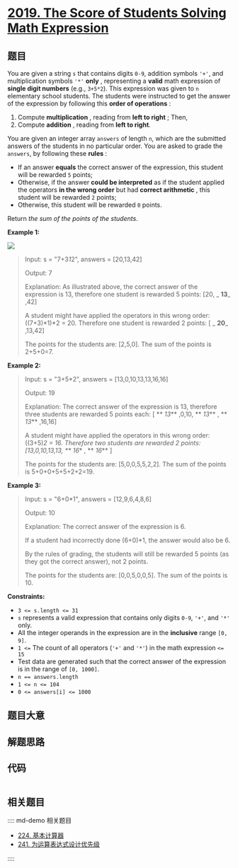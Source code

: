 # [2019. The Score of Students Solving Math Expression](https://leetcode.com/problems/the-score-of-students-solving-math-expression)

## 题目

You are given a string `s` that contains digits `0-9`, addition symbols `'+'`,
and multiplication symbols `'*'` **only** , representing a **valid** math
expression of **single digit numbers** (e.g., `3+5*2`). This expression was
given to `n` elementary school students. The students were instructed to get
the answer of the expression by following this **order of operations** :

  1. Compute **multiplication** , reading from **left to right** ; Then,
  2. Compute **addition** , reading from **left to right**.

You are given an integer array `answers` of length `n`, which are the
submitted answers of the students in no particular order. You are asked to
grade the `answers`, by following these **rules** :

  * If an answer **equals** the correct answer of the expression, this student will be rewarded `5` points;
  * Otherwise, if the answer **could be interpreted** as if the student applied the operators **in the wrong order** but had **correct arithmetic** , this student will be rewarded `2` points;
  * Otherwise, this student will be rewarded `0` points.

Return _the sum of the points of the students_.



**Example 1:**

![](https://assets.leetcode.com/uploads/2021/09/17/student_solving_math.png)

> Input: s = "7+3*1*2", answers = [20,13,42]
> 
> Output: 7
> 
> Explanation: As illustrated above, the correct answer of the expression is 13, therefore one student is rewarded 5 points: [20, _ **13**_ ,42]
> 
> A student might have applied the operators in this wrong order: ((7+3)*1)*2 = 20. Therefore one student is rewarded 2 points: [ _ **20**_ ,13,42]
> 
> The points for the students are: [2,5,0]. The sum of the points is 2+5+0=7.

**Example 2:**

> Input: s = "3+5*2", answers = [13,0,10,13,13,16,16]
> 
> Output: 19
> 
> Explanation: The correct answer of the expression is 13, therefore three students are rewarded 5 points each: [ ** _13_** ,0,10, ** _13_** , ** _13_** ,16,16]
> 
> A student might have applied the operators in this wrong order: ((3+5)*2 = 16. Therefore two students are rewarded 2 points: [13,0,10,13,13, ** _16_** , ** _16_** ]
> 
> The points for the students are: [5,0,0,5,5,2,2]. The sum of the points is 5+0+0+5+5+2+2=19.

**Example 3:**

> Input: s = "6+0*1", answers = [12,9,6,4,8,6]
> 
> Output: 10
> 
> Explanation: The correct answer of the expression is 6.
> 
> If a student had incorrectly done (6+0)*1, the answer would also be 6.
> 
> By the rules of grading, the students will still be rewarded 5 points (as they got the correct answer), not 2 points.
> 
> The points for the students are: [0,0,5,0,0,5]. The sum of the points is 10.

**Constraints:**

  * `3 <= s.length <= 31`
  * `s` represents a valid expression that contains only digits `0-9`, `'+'`, and `'*'` only.
  * All the integer operands in the expression are in the **inclusive** range `[0, 9]`.
  * `1 <=` The count of all operators (`'+'` and `'*'`) in the math expression `<= 15`
  * Test data are generated such that the correct answer of the expression is in the range of `[0, 1000]`.
  * `n == answers.length`
  * `1 <= n <= 104`
  * `0 <= answers[i] <= 1000`


## 题目大意

## 解题思路

## 代码

```javascript

```

## 相关题目

:::: md-demo 相关题目
- [224. 基本计算器](./0224.md)
- [241. 为运算表达式设计优先级](https://leetcode.com/problems/different-ways-to-add-parentheses)

::::
